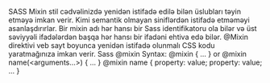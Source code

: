 SASS 
Mixin stil cədvəlinizdə yenidən istifadə edilə bilən üslubları təyin etməyə imkan verir. Kimi semantik olmayan siniflərdən istifadə etməməyi asanlaşdırırlar. Bir mixin adı hər hansı bir Sass identifikatoru ola bilər və üst səviyyəli ifadələrdən başqa hər hansı bir ifadəni ehtiva edə bilər.
@Mixin direktivi veb sayt boyunca yenidən istifadə olunmalı CSS kodu yaratmağınıza imkan verir.
Sass @mixin Syntax:
@mixin <name> { ... } or @mixin name(<arguments...>) { ... }
@mixin name {
  property: value;
  property: value;
  ...
}